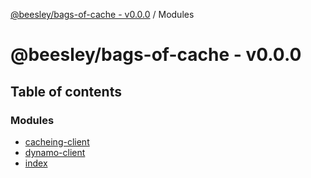 [@beesley/bags-of-cache - v0.0.0](README.md) / Modules

# @beesley/bags-of-cache - v0.0.0

## Table of contents

### Modules

- [cacheing-client](modules/cacheing_client.md)
- [dynamo-client](modules/dynamo_client.md)
- [index](modules/index.md)
